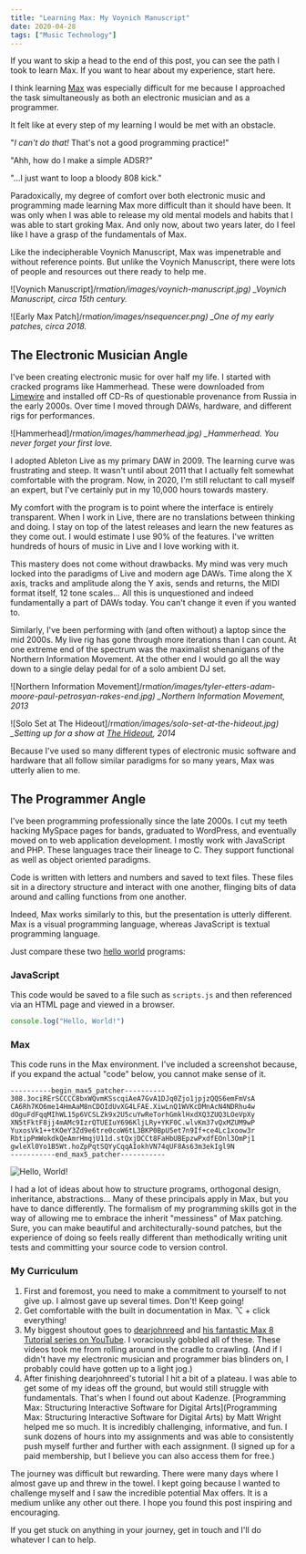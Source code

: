 ```yaml
---
title: "Learning Max: My Voynich Manuscript"
date: 2020-04-28
tags: ["Music Technology"]
---
```


If you want to skip a head to the end of this post, you can see the path I took to learn Max. If you want to hear about my experience, start here.

I think learning [Max](https://cycling74.com) was especially difficult for me because I approached the task simultaneously as both an electronic musician and as a programmer.

It felt like at every step of my learning I would be met with an obstacle.

"_I can't do that!_ That's not a good programming practice!"

"Ahh, how do I make a simple ADSR?"

"...I just want to loop a bloody 808 kick."

Paradoxically, my degree of comfort over both electronic music and programming made learning Max more difficult than it should have been. It was only when I was able to release my old mental models and habits that I was able to start groking Max. And only now, about two years later, do I feel like I have a grasp of the fundamentals of Max.

Like the indecipherable Voynich Manuscript, Max was impenetrable and without reference points. But unlike the Voynich Manuscript, there were lots of people and resources out there ready to help me.

![Voynich Manuscript]/rm*ation/images/voynich-manuscript.jpg)
\_Voynich Manuscript, circa 15th century.*

![Early Max Patch]/rm*ation/images/nsequencer.png)
\_One of my early patches, circa 2018.*

## The Electronic Musician Angle

I've been creating electronic music for over half my life. I started with cracked programs like Hammerhead. These were downloaded from [Limewire](https://en.wikipedia.org/wiki/LimeWire) and installed off CD-Rs of questionable provenance from Russia in the early 2000s. Over time I moved through DAWs, hardware, and different rigs for performances.

![Hammerhead]/rm*ation/images/hammerhead.jpg)
\_Hammerhead. You never forget your first love.*

I adopted Ableton Live as my primary DAW in 2009. The learning curve was frustrating and steep. It wasn't until about 2011 that I actually felt somewhat comfortable with the program. Now, in 2020, I'm still reluctant to call myself an expert, but I've certainly put in my 10,000 hours towards mastery.

My comfort with the program is to point where the interface is entirely transparent. When I work in Live, there are no translations between thinking and doing. I stay on top of the latest releases and learn the new features as they come out. I would estimate I use 90% of the features. I've written hundreds of hours of music in Live and I love working with it.

This mastery does not come without drawbacks. My mind was very much locked into the paradigms of Live and modern age DAWs. Time along the X axis, tracks and amplitude along the Y axis, sends and returns, the MIDI format itself, 12 tone scales... All this is unquestioned and indeed fundamentally a part of DAWs today. You can't change it even if you wanted to.

Similarly, I've been performing with (and often without) a laptop since the mid 2000s. My live rig has gone through more iterations than I can count. At one extreme end of the spectrum was the maximalist shenanigans of the Northern Information Movement. At the other end I would go all the way down to a single delay pedal for of a solo ambient DJ set.

![Northern Information Movement]/rm*ation/images/tyler-etters-adam-moore-paul-petrosyan-rakes-end.jpg)
\_Northern Information Movement, 2013*

![Solo Set at The Hideout]/rm*ation/images/solo-set-at-the-hideout.jpg)
\_Setting up for a show at [The Hideout](https://www.hideoutchicago.com/), 2014*

Because I've used so many different types of electronic music software and hardware that all follow similar paradigms for so many years, Max was utterly alien to me.

## The Programmer Angle

I've been programming professionally since the late 2000s. I cut my teeth hacking MySpace pages for bands, graduated to WordPress, and eventually moved on to web application development. I mostly work with JavaScript and PHP. These languages trace their lineage to C. They support functional as well as object oriented paradigms.

Code is written with letters and numbers and saved to text files. These files sit in a directory structure and interact with one another, flinging bits of data around and calling functions from one another.

Indeed, Max works similarly to this, but the presentation is utterly different. Max is a visual programming language, whereas JavaScript is textual programming language.

Just compare these two [hello world](https://en.wikipedia.org/wiki/%22Hello,_World!%22_program) programs:

### JavaScript

This code would be saved to a file such as `scripts.js` and then referenced via an HTML page and viewed in a browser.

```js
console.log("Hello, World!")
```

### Max

This code runs in the Max environment. I've included a screenshot because, if you expand the actual "code" below, you cannot make sense of it.

```max
----------begin_max5_patcher----------
308.3ociRErSCCCC8bxWQvmKSscqiAeA7GvA1DJq0Zjo1jpjzQQS6emFmVsA
CA6Rh7KO6me14HmAaM8nCDOIdUvXG4LFAE.XiwLnQ1WVKcDMnAcN4NDRhu4w
dOguFdFqqMIhWL15p6VCSLZk9x2U5cuYwReTorhGmklHxdXQ3ZUQ3LOeVpXy
XN5tFktF8jj4mAMc9IzrQTUEIuY696KljLRy+YKF0C.wlvKm37vQxMZUM9wP
YuxosVk1++tKOeY3Zd9e6tre0coW6tL3BKP0BpU5et7n9If+ce4Lc1xoow3r
RbtipPmWokdkQeAmrHmqjU11d.stQxjDCCt8FaHbUBEpzwPxdfEOnl3OmPj1
gwleXl0Yo1B5Wt.hoZpPqtSQYyCqqAIokhVN74qUF8As63m3ekIgl9N
-----------end_max5_patcher-----------
```

![Hello, World!](/images/hello-world.png)

I had a lot of ideas about how to structure programs, orthogonal design, inheritance, abstractions... Many of these principals apply in Max, but you have to dance differently. The formalism of my programming skills got in the way of allowing me to embrace the inherit "messiness" of Max patching. Sure, you can make beautiful and architecturally-sound patches, but the experience of doing so feels really different than methodically writing unit tests and committing your source code to version control.

### My Curriculum

1. First and foremost, you need to make a commitment to yourself to not give up. I almost gave up several times. Don't! Keep going!
2. Get comfortable with the built in documentation in Max. ⌥ + click everything!
3. My biggest shoutout goes to [dearjohnreed](https://www.youtube.com/user/dearjohnreed) and [his fantastic Max 8 Tutorial series on YouTube](https://www.youtube.com/watch?v=TO8cRfKT624&list=PLVIa8UkRzErsL95NoKH0QFaoLVMFqxbnA). I voraciously gobbled all of these. These videos took me from rolling around in the cradle to crawling. (And if I didn't have my electronic musician and programmer bias blinders on, I probably could have gotten up to a light jog.)
4. After finishing dearjohnreed's tutorial I hit a bit of a plateau. I was able to get some of my ideas off the ground, but would still struggle with fundamentals. That's when I found out about Kadenze. [Programming Max: Structuring Interactive Software for Digital Arts](Programming Max: Structuring Interactive Software for Digital Arts) by Matt Wright helped me so much. It is incredibly challenging, informative, and fun. I sunk dozens of hours into my assignments and was able to consistently push myself further and further with each assignment. (I signed up for a paid membership, but I believe you can also access them for free.)

The journey was difficult but rewarding. There were many days where I almost gave up and threw in the towel. I kept going because I wanted to challenge myself and I saw the incredible potential Max offers. It is a medium unlike any other out there. I hope you found this post inspiring and encouraging.

If you get stuck on anything in your journey, get in touch and I'll do whatever I can to help.
